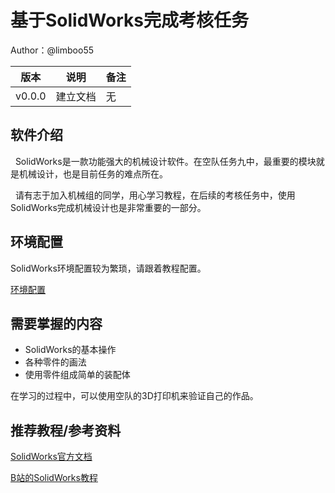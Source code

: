 # 基于SolidWorks完成考核任务

Author：@limboo55



| 版本 | 说明 |备注|
| ---- | ---- | ---- |
| v0.0.0 | 建立文档 |无|




## 软件介绍
&nbsp;&nbsp;SolidWorks是一款功能强大的机械设计软件。在空队任务九中，最重要的模块就是机械设计，也是目前任务的难点所在。 

&nbsp;&nbsp;请有志于加入机械组的同学，用心学习教程，在后续的考核任务中，使用SolidWorks完成机械设计也是非常重要的一部分。
## 环境配置
SolidWorks环境配置较为繁琐，请跟着教程配置。 

[环境配置](https://www.bilibili.com/video/BV1gZ4y1w76v/?spm_id_from=333.788.recommend_more_video.-1&vd_source=28eca9a455dd3210d721b4694d3c4aa1)

## 需要掌握的内容
* SolidWorks的基本操作
* 各种零件的画法
* 使用零件组成简单的装配体  

在学习的过程中，可以使用空队的3D打印机来验证自己的作品。

## 推荐教程/参考资料
[SolidWorks官方文档](https://help.solidworks.com/2020/Chinese-simplified/SolidWorks/sldworks/r_help.htm)  

[B站的SolidWorks教程](https://www.bilibili.com/video/BV1iw411Z7HZ?spm_id_from=333.337.search-card.all.click&vd_source=28eca9a455dd3210d721b4694d3c4aa1)




